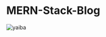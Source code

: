 # MERN-Stack-Blog

![yaiba](https://user-images.githubusercontent.com/61979889/123173694-a773f500-d487-11eb-99f9-89fad44b39d1.PNG)
